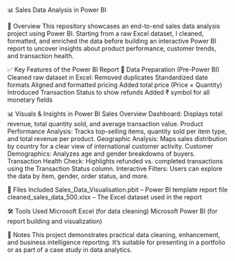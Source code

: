 📊 Sales Data Analysis in Power BI



📄 Overview
This repository showcases an end-to-end sales data analysis project using Power BI. Starting from a raw Excel dataset, I cleaned, formatted, and enriched the data before building an interactive Power BI report to uncover insights about product performance, customer trends, and transaction health.



✅ Key Features of the Power BI Report
🧹 Data Preparation (Pre-Power BI)
Cleaned raw dataset in Excel:
Removed duplicates
Standardized date formats
Aligned and formatted pricing
Added total price (Price × Quantity)
Introduced Transaction Status to show refunds
Added ₹ symbol for all monetary fields



📊 Visuals & Insights in Power BI
Sales Overview Dashboard: Displays total revenue, total quantity sold, and average transaction value.
Product Performance Analysis: Tracks top-selling items, quantity sold per item type, and total revenue per product.
Geographic Analysis: Maps sales distribution by country for a clear view of international customer activity.
Customer Demographics: Analyzes age and gender breakdowns of buyers.
Transaction Health Check: Highlights refunded vs. completed transactions using the Transaction Status column.
Interactive Filters: Users can explore the data by item, gender, order status, and more.



📁 Files Included
Sales_Data_Visualisation.pbit – Power BI template report file
cleaned_sales_data_500.xlsx – The Excel dataset used in the report




🛠 Tools Used
Microsoft Excel (for data cleaning)
Microsoft Power BI (for report building and visualization)



📌 Notes
This project demonstrates practical data cleaning, enhancement, and business intelligence reporting. It’s suitable for presenting in a portfolio or as part of a case study in data analytics.

